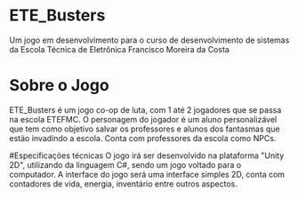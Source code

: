 # ETE_Busters
Um jogo em desenvolvimento para o curso de desenvolvimento de sistemas da Escola Técnica de Eletrônica Francisco Moreira da Costa

# Sobre o Jogo
ETE_Busters é um jogo co-op de luta, com 1 até 2 jogadores que se passa na escola ETEFMC. O personagem do jogador é um aluno personalizável que tem como objetivo salvar os professores e alunos dos fantasmas que estão invadindo a escola. Conta com professores da escola como NPCs.

#Especificações técnicas
O jogo irá ser desenvolvido na plataforma "Unity 2D", utilizando da linguagem C#, sendo um jogo voltado para o computador.
A interface do jogo será uma interface simples 2D, conta com contadores de vida, energia, inventário entre outros aspectos.